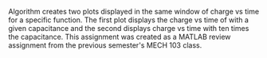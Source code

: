 Algorithm creates two plots displayed in the same window of charge vs time for a specific function. The first plot displays the charge vs time of with a given capacitance and the second displays charge vs time with ten times the capacitance.
This assignment was created as a MATLAB review assignment from the previous semester's MECH 103 class.
